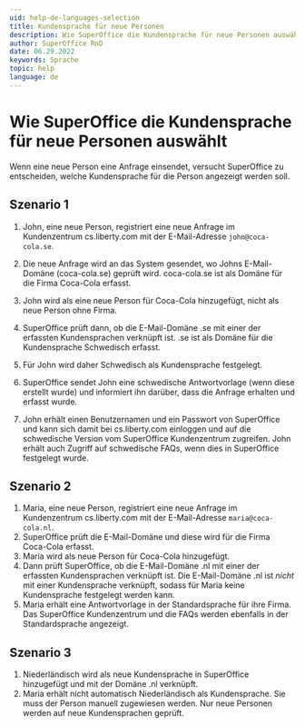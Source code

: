 ```yaml
---
uid: help-de-languages-selection
title: Kundensprache für neue Personen
description: Wie SuperOffice die Kundensprache für neue Personen auswählt
author: SuperOffice RnD
date: 06.29.2022
keywords: Sprache
topic: help
language: de
---
```


# Wie SuperOffice die Kundensprache für neue Personen auswählt

Wenn eine neue Person eine Anfrage einsendet, versucht SuperOffice zu entscheiden, welche Kundensprache für die Person angezeigt werden soll.

## Szenario 1

1. John, eine neue Person, registriert eine neue Anfrage im Kundenzentrum cs.liberty.com mit der E-Mail-Adresse `john@coca-cola.se`.

2. Die neue Anfrage wird an das System gesendet, wo Johns E-Mail-Domäne (coca-cola.se) geprüft wird. coca-cola.se ist als Domäne für die Firma Coca-Cola erfasst.

3. John wird als eine neue Person für Coca-Cola hinzugefügt, nicht als neue Person ohne Firma.

4. SuperOffice prüft dann, ob die E-Mail-Domäne .se mit einer der erfassten Kundensprachen verknüpft ist. .se ist als Domäne für die Kundensprache Schwedisch erfasst.

5. Für John wird daher Schwedisch als Kundensprache festgelegt.

6. SuperOffice sendet John eine schwedische Antwortvorlage (wenn diese erstellt wurde) und informiert ihn darüber, dass die Anfrage erhalten und erfasst wurde.

7. John erhält einen Benutzernamen und ein Passwort von SuperOffice und kann sich damit bei cs.liberty.com einloggen und auf die schwedische Version vom SuperOffice Kundenzentrum zugreifen. John erhält auch Zugriff auf schwedische FAQs, wenn dies in SuperOffice festgelegt wurde.

## Szenario 2

1. Maria, eine neue Person, registriert eine neue Anfrage im Kundenzentrum cs.liberty.com mit der E-Mail-Adresse `maria@coca-cola.nl`.
2. SuperOffice prüft die E-Mail-Domäne und diese wird für die Firma Coca-Cola erfasst.
3. Maria wird als neue Person für Coca-Cola hinzugefügt.
4. Dann prüft SuperOffice, ob die E-Mail-Domäne .nl mit einer der erfassten Kundensprachen verknüpft ist. Die E-Mail-Domäne .nl ist *nicht* mit einer Kundensprache verknüpft, sodass für Maria keine Kundensprache festgelegt werden kann.
5. Maria erhält eine Antwortvorlage in der Standardsprache für ihre Firma. Das SuperOffice Kundenzentrum und die FAQs werden ebenfalls in der Standardsprache angezeigt.

## Szenario 3

1. Niederländisch wird als neue Kundensprache in SuperOffice hinzugefügt und mit der Domäne .nl verknüpft.
2. Maria erhält nicht automatisch Niederländisch als Kundensprache. Sie muss der Person manuell zugewiesen werden. Nur neue Personen werden auf neue Kundensprachen geprüft.
